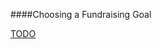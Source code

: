 ####Choosing a Fundraising Goal

[TODO](https://github.com/lorenanicole/pycon_organizers_manual/issues/3)
